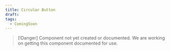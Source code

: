 ```yaml
---
title: Circular Button
draft: 
tags:
  - ComingSoon
---
```

> [!Danger] Component not yet created or documented.
> We are working on getting this component documented for use.

